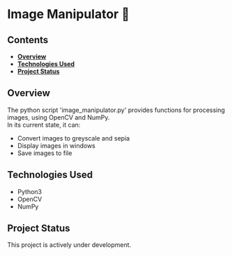 # Image Manipulator 🌄

## Contents
- **[Overview](#overview)**
- **[Technologies Used](#technologies-used)**
- **[Project Status](#project-status)**

## Overview
The python script 'image_manipulator.py' provides functions for processing images, using OpenCV and NumPy.  
In its current state, it can:
  - Convert images to greyscale and sepia
  - Display images in windows
  - Save images to file

## Technologies Used
- Python3
- OpenCV
- NumPy

## Project Status
This project is actively under development.

<!-- 

- **[Purpose of Project](#purpose-of-project)**
- **[Using the Project Yourself](#using-the-project-yourself)**
- **[How the Project Works](#how-the-project-works)**

- **[Room for Improvement](#room-for-improvement)**



## Purpose of Project

The project was created alongside my studies of Year 1 Computer Science.

This project demonstrates my continued learning of programming principles, including:
- MongoDB Atlas
- Java Concurrency
- File I/O
- Exception Handling
- JUnit testing
- Responsibility-driven design
- Cohesion & Coupling
- Maintainability

## Using the Project Yourself

###### _Paste the following commands into your terminal._

1. Clone the repository to your local machine:
```
git clone https://github.com/harirathod/cinema-booking-application.git
```

2. Start the application with the following command:
```py
java -jar cinema-booking-application/out/artifacts/cinema_jar/cinema.jar
```
> **Note:** Please make sure you have the JDK (Java Development Kit) installed.

And you're done! You can now try out the cinema booking application via the terminal!

## How the Project Works

(As of now), the main method of class **com.cinema.cinema.SetUpDatabase** creates some Screens and writes them to a file "screens.ser".

When the main method of class **com.cinema.cinema.Main** is run to start the cinema booking application, and the Screens in "screens.ser" are loaded into the application.

Any tickets booked by the user are written to "tickets.ser", so are stored persistently. These tickets can be viewed with the 'basket' command. 

## Room for Improvement

Currently integrating the system with MongoDB Atlas. 
--> 
